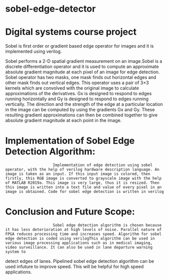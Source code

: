 # sobel-edge-detector
# Digital systems course project
Sobel is first order or gradient based edge operator for images and it is implemented using verilog.

Sobel performs a 2-D spatial gradient measurement on an image.Sobel is a discrete differentiation operator and it is used to compute an approximate absolute gradient magnitude at each pixel of an image for edge detection. Sobel operator has two masks, one mask finds out horizontal edges and other mask finds out vertical edges. This operator uses a pair of 3×3 kernels which are convolved with the original image
to calculate approximations of the derivatives. Gx is designed to respond to edges running horizontally and Gy is designed to respond to edges running vertically. The direction and the strength of the edge at a particular location in the image can be computed by using the gradients Gx and Gy. These resulting gradient approximations can then be combined together to give absolute gradient magnitude at each point in the image.

# Implementation of Sobel Edge Detection Algorithm:
                         Implementation of edge detection using sobel operator, with the help of verilog hardware description language. An image is taken as an input. If this input image is colored, then firstly, this RGB image is converted to grayscale image with the help of MATLAB R2019a. This image is very large, thus it is resized. Then this image is written into a text file and value of every pixel in an image is obtained. Code for sobel edge detection is written in verilog

# Conclusion and Future Scope:
                         Sobel edge detection algorithm is chosen because it has less deterioration at high levels of noise. Parallel nature of FPGA reduces processing time and increases speed. Algorithm for sobel edge detection is coded using verilogThis algorithm can be used in various image processing applications such as in medical imaging, video surveillance. It can also be used in lane departure warning system to
detect edges of lanes. Pipelined sobel edge detection algorithm can be used infuture to improve speed. This will be helpful for high speed
applications.
